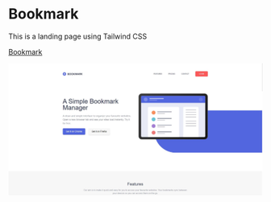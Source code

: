 # Bookmark

This is a landing page using Tailwind CSS

<a href='https://bookmark-digital-manager.netlify.app' target='_blank'>Bookmark</a>

<img src='./public/imgs/capture.jpg' />
